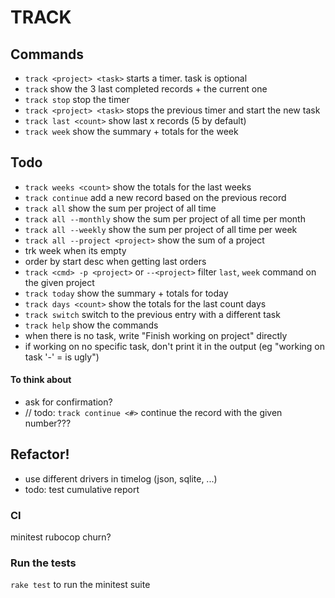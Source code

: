 # TRACK

## Commands

- `track <project> <task>` starts a timer. task is optional
- `track` show the 3 last completed records + the current one
- `track stop` stop the timer
- `track <project> <task>` stops the previous timer and start the new task
- `track last <count>` show last x records (5 by default)
- `track week` show the summary + totals for the week

## Todo

- `track weeks <count>` show the totals for the last weeks
- `track continue` add a new record based on the previous record
- `track all` show the sum per project of all time
- `track all --monthly` show the sum per project of all time per month
- `track all --weekly` show the sum per project of all time per week
- `track all --project <project>` show the sum of a project
- trk week when its empty
- order by start desc when getting last orders
- `track <cmd> -p <project>` or `--<project>` filter `last`, `week` command on the given project
- `track today` show the summary + totals for today
- `track days <count>` show the totals for the last count days
- `track switch` switch to the previous entry with a different task
- `track help` show the commands
- when there is no task, write "Finish working on project" directly
- if working on no specific task, don't print it in the output (eg "working on task '-' = is ugly")

#### To think about
- ask for confirmation?
- // todo: `track continue <#>` continue the record with the given number???

## Refactor!
- use different drivers in timelog (json, sqlite, ...)
- todo: test cumulative report

### CI

minitest
rubocop
churn?

### Run the tests
`rake test` to run the minitest suite
